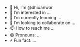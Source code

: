 - 👋 Hi, I’m @dhioanwar
- 👀 I’m interested in ...
- 🌱 I’m currently learning ...
- 💞️ I’m looking to collaborate on ...
- 📫 How to reach me ...
- 😄 Pronouns: ...
- ⚡ Fun fact: ...

<!---
dhioanwar/dhioanwar is a ✨ special ✨ repository because its `README.md` (this file) appears on your GitHub profile.
You can click the Preview link to take a look at your changes.
--->

